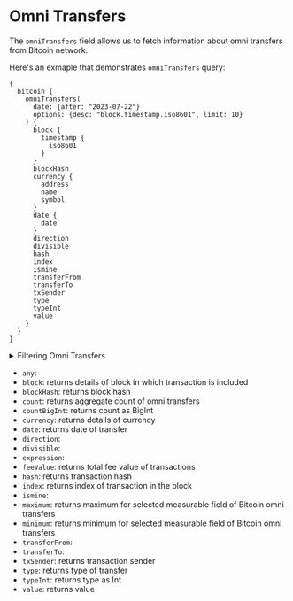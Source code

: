 # Omni Transfers

The `omniTransfers` field allows us to fetch information about omni transfers from Bitcoin network.

Here's an exmaple that demonstrates `omniTransfers` query:

```
{
  bitcoin {
    omniTransfers(
      date: {after: "2023-07-22"}
      options: {desc: "block.timestamp.iso8601", limit: 10}
    ) {
      block {
        timestamp {
          iso8601
        }
      }
      blockHash
      currency {
        address
        name
        symbol
      }
      date {
        date
      }
      direction
      divisible
      hash
      index
      ismine
      transferFrom
      transferTo
      txSender
      type
      typeInt
      value
    }
  }
}
```

<details>
<summary>Filtering Omni Transfers</summary>

Omni Transfers can be filtered using the following arguments:

-   `any`:
-   `date`: filter by selecting date in range, list or just date
-   `feeValue`: filter by total fee value of transaction
-   `height`: filter by block height
-   `invalidReason`:
-   `options`: filter returned data by ordering, limiting, and constraining it.
-   `time`: filter by selecting date in rang, list or just date
-   `txHash`: filter by transaction hash
-   `txIndex`: filter by index of transaction in the block
-   `txSender`: filter by transaction sender
-   `type`: filter by type of transaction
-   `typeId`: filter by type Id of transaction
-   `valid`:
-   `version`: filter by version

</details>

-   `any`:
-   `block`: returns details of block in which transaction is included
-   `blockHash`: returns block hash
-   `count`: returns aggregate count of omni transfers
-   `countBigInt`: returns count as BigInt
-   `currency`: returns details of currency
-   `date`: returns date of transfer
-   `direction`: 
-   `divisible`:
-   `expression`:
-   `feeValue`: returns total fee value of transactions
-   `hash`: returns transaction hash
-   `index`: returns index of transaction in the block 
-   `ismine`:
-   `maximum`: returns maximum for selected measurable field of Bitcoin omni transfers  
-   `minimum`: returns minimum for selected measurable field of Bitcoin omni transfers
-   `transferFrom`: 
-   `transferTo`:
-   `txSender`: returns transaction sender
-   `type`: returns type of transfer
-   `typeInt`: returns type as Int
-   `value`: returns value
